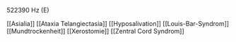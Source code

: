 522390 Hz (E)

[[Asialia]]
[[Ataxia Telangiectasia]]
[[Hyposalivation]]
[[Louis-Bar-Syndrom]]
[[Mundtrockenheit]]
[[Xerostomie]]
[[Zentral Cord Syndrom]]